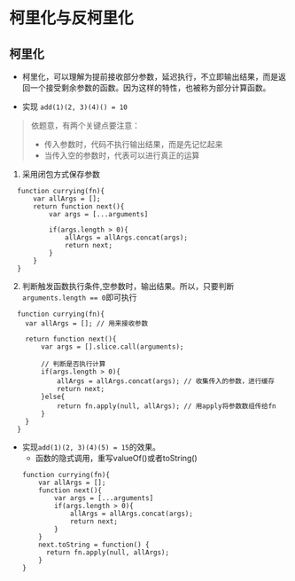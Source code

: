 # 柯里化与反柯里化

## 柯里化
- 柯里化，可以理解为提前接收部分参数，延迟执行，不立即输出结果，而是返回一个接受剩余参数的函数。因为这样的特性，也被称为部分计算函数。

- 实现 `add(1)(2, 3)(4)() = 10`
>依题意，有两个关键点要注意：
>  - 传入参数时，代码不执行输出结果，而是先记忆起来
>  - 当传入空的参数时，代表可以进行真正的运算
  1. 采用闭包方式保存参数
  ```
    function currying(fn){
        var allArgs = [];
        return function next(){
            var args = [...arguments]

            if(args.length > 0){
                allArgs = allArgs.concat(args);
                return next;
            }
        } 
    }
  ```
  2. 判断触发函数执行条件,空参数时，输出结果。所以，只要判断`arguments.length == 0`即可执行
```
  function currying(fn){
    var allArgs = []; // 用来接收参数

    return function next(){
        var args = [].slice.call(arguments);

        // 判断是否执行计算
        if(args.length > 0){
            allArgs = allArgs.concat(args); // 收集传入的参数，进行缓存
            return next;
        }else{
            return fn.apply(null, allArgs); // 用apply将参数数组传给fn
        }
    } 
  }
```
  - 实现` add(1)(2, 3)(4)(5) = 15 `的效果。
    - 函数的隐式调用，重写valueOf()或者toString()
    ```
    function currying(fn){
        var allArgs = [];
        function next(){
            var args = [...arguments]
            if(args.length > 0){
                allArgs = allArgs.concat(args);
                return next;
            }
        }
        next.toString = function() {
          return fn.apply(null, allArgs);
        } 
    }
    ``` 